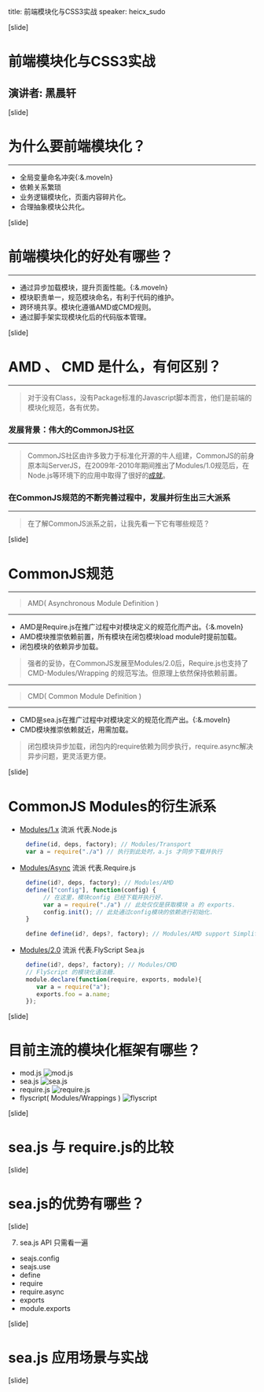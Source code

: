 title: 前端模块化与CSS3实战
speaker: heicx_sudo

[slide]

# 前端模块化与CSS3实战
## 演讲者: 黑晨轩

[slide]


# 为什么要前端模块化？
---
* 全局变量命名冲突{:&.moveIn}
* 依赖关系繁琐
* 业务逻辑模块化，页面内容碎片化。
* 合理抽象模块公共化。  

[slide]

# 前端模块化的好处有哪些？
---
* 通过异步加载模块，提升页面性能。{:&.moveIn}
* 模块职责单一，规范模块命名，有利于代码的维护。
* 跨环境共享。模块化遵循AMD或CMD规则。
* 通过脚手架实现模块化后的代码版本管理。

[slide]

# AMD 、 CMD 是什么，有何区别？
---
> 对于没有Class，没有Package标准的Javascript脚本而言，他们是前端的模块化规范，各有优势。

### 发展背景：伟大的CommonJS社区
---
> CommonJS社区由许多致力于标准化开源的牛人组建，CommonJS的前身原本叫ServerJS，在2009年-2010年期间推出了Modules/1.0规范后，在Node.js等环境下的应用中取得了很好的[成就](http://wiki.commonjs.org/wiki/Special:WhatLinksHere/Modules/1.0 )。

### 在CommonJS规范的不断完善过程中，发展并衍生出三大派系
---
> 在了解CommonJS派系之前，让我先看一下它有哪些规范？

[slide]

# CommonJS规范
---
> AMD( Asynchronous Module Definition )

---
* AMD是Require.js在推广过程中对模块定义的规范化而产出。{:&.moveIn}
* AMD模块推崇依赖前置，所有模块在闭包模块load module时提前加载。
* 闭包模块的依赖异步加载。

> 强者的妥协，在CommonJS发展至Modules/2.0后，Require.js也支持了CMD-Modules/Wrapping 的规范写法。但原理上依然保持依赖前置。

---
> CMD( Common Module Definition )

---

* CMD是sea.js在推广过程中对模块定义的规范化而产出。{:&.moveIn}
* CMD模块推崇依赖就近，用需加载。

> 闭包模块异步加载，闭包内的require依赖为同步执行，require.async解决异步问题，更灵活更方便。

[slide]


# CommonJS Modules的衍生派系
* [Modules/1.x]( http://wiki.commonjs.org/wiki/Modules/1.1 ) 流派 代表.Node.js
```javascript
     define(id, deps, factory); // Modules/Transport
     var a = require("./a") // 执行到此处时，a.js 才同步下载并执行
```
* [Modules/Async]( http://www.requirejs.org ) 流派  代表.Require.js
```javascript
     define(id?, deps, factory); // Modules/AMD
     define(["config"], function(config) {
          // 在这里，模块config 已经下载并执行好.
          var a = require("./a") // 此处仅仅是获取模块 a 的 exports.
          config.init(); // 此处通过config模块的依赖进行初始化.
     }
     
     define define(id?, deps?, factory); // Modules/AMD support Simplified CommonJS Wrapper
```
* [Modules/2.0]( http://www.seajs.org ) 流派 代表.FlyScript Sea.js
```javascript
     define(id?, deps?, factory); // Modules/CMD
     // FlyScript 的模块化语法糖.
     module.declare(function(require, exports, module){
        var a = require("a"); 
        exports.foo = a.name; 
     });
```

[slide]


# 目前主流的模块化框架有哪些？
* mod.js 
![mod.js](/images/mod.jpg "mod.js")
* sea.js
![sea.js](/images/sea.jpg "sea.js")
* require.js
![require.js](/images/require.jpg "require.js")
* flyscript( Modules/Wrappings )
![flyscript](/images/flyscript.jpg "flyscript")

[slide]

# sea.js 与 require.js的比较

[slide]

# sea.js的优势有哪些？

[slide]


7.  sea.js API 只需看一遍
* seajs.config 
* seajs.use
* define
* require
* require.async
* exports
* module.exports

[slide]

# sea.js 应用场景与实战

[slide]


